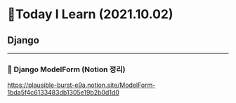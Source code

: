# 📑Today I Learn (2021.10.02)
## Django
---
### 🔎 Django ModelForm (Notion 정리)

https://plausible-burst-e9a.notion.site/ModelForm-1bda5f4c6133483db1305e19b2b0d1d0